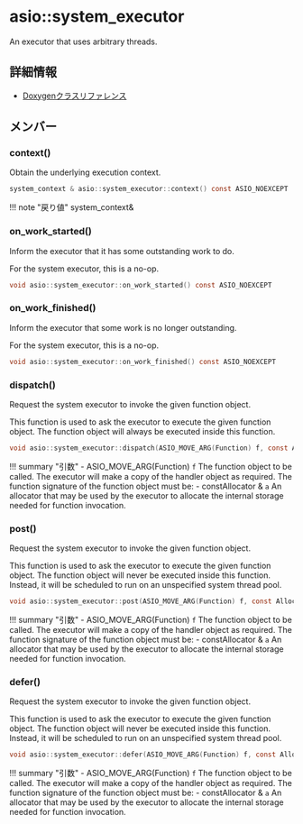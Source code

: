 # asio::system_executor

An executor that uses arbitrary threads. 

## 詳細情報

- [Doxygenクラスリファレンス](https://lang-ship.com/reference/ESP32/latest/classasio_1_1system__executor.html)

## メンバー

### context()
Obtain the underlying execution context.


```c
system_context & asio::system_executor::context() const ASIO_NOEXCEPT
```

!!! note "戻り値"
	system_context&



### on_work_started()
Inform the executor that it has some outstanding work to do.

For the system executor, this is a no-op. 
```c
void asio::system_executor::on_work_started() const ASIO_NOEXCEPT
```



### on_work_finished()
Inform the executor that some work is no longer outstanding.

For the system executor, this is a no-op. 
```c
void asio::system_executor::on_work_finished() const ASIO_NOEXCEPT
```



### dispatch()
Request the system executor to invoke the given function object.

This function is used to ask the executor to execute the given function object. The function object will always be executed inside this function.
```c
void asio::system_executor::dispatch(ASIO_MOVE_ARG(Function) f, const Allocator &a) const
```

!!! summary "引数"
	- ASIO_MOVE_ARG(Function) `f` The function object to be called. The executor will make a copy of the handler object as required. The function signature of the function object must be:
	- constAllocator & `a` An allocator that may be used by the executor to allocate the internal storage needed for function invocation. 



### post()
Request the system executor to invoke the given function object.

This function is used to ask the executor to execute the given function object. The function object will never be executed inside this function. Instead, it will be scheduled to run on an unspecified system thread pool.
```c
void asio::system_executor::post(ASIO_MOVE_ARG(Function) f, const Allocator &a) const
```

!!! summary "引数"
	- ASIO_MOVE_ARG(Function) `f` The function object to be called. The executor will make a copy of the handler object as required. The function signature of the function object must be:
	- constAllocator & `a` An allocator that may be used by the executor to allocate the internal storage needed for function invocation. 



### defer()
Request the system executor to invoke the given function object.

This function is used to ask the executor to execute the given function object. The function object will never be executed inside this function. Instead, it will be scheduled to run on an unspecified system thread pool.
```c
void asio::system_executor::defer(ASIO_MOVE_ARG(Function) f, const Allocator &a) const
```

!!! summary "引数"
	- ASIO_MOVE_ARG(Function) `f` The function object to be called. The executor will make a copy of the handler object as required. The function signature of the function object must be:
	- constAllocator & `a` An allocator that may be used by the executor to allocate the internal storage needed for function invocation. 







